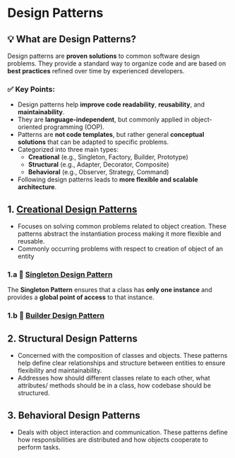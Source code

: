 # Design Patterns

## 💡 What are Design Patterns?

Design patterns are **proven solutions** to common software design problems. They provide a standard way to organize code and are based on **best practices** refined over time by experienced developers.

### ✅ Key Points:
- Design patterns help **improve code readability**, **reusability**, and **maintainability**.
- They are **language-independent**, but commonly applied in object-oriented programming (OOP).
- Patterns are **not code templates**, but rather general **conceptual solutions** that can be adapted to specific problems.
- Categorized into three main types:
  - **Creational** (e.g., Singleton, Factory, Builder, Prototype)
  - **Structural** (e.g., Adapter, Decorator, Composite)
  - **Behavioral** (e.g., Observer, Strategy, Command)
- Following design patterns leads to **more flexible and scalable architecture**.

## 1. [Creational Design Patterns](https://github.com/Swayam595/Design-Patterns/tree/main/creational)
- Focuses on solving common problems related to object creation. These patterns abstract the instantiation process making it more flexible and reusable.
- Commonly occurring problems with respect to creation of object of an entity
### 1.a 🧩 [Singleton Design Pattern](https://github.com/Swayam595/Design-Patterns/tree/main/creational/singleton)

The **Singleton Pattern** ensures that a class has **only one instance** and provides a **global point of access** to that instance.

### 1.b 🧱 [Builder Design Pattern](https://github.com/Swayam595/Design-Patterns/tree/main/creational/builder)









## 2. Structural Design Patterns
- Concerned with the composition of classes and objects. These patterns help define clear relationships and structure between entities to ensure flexibility and maintainability.
- Addresses how should different classes relate to each other, what attributes/ methods should be in a class, how codebase should be structured.

## 3. Behavioral Design Patterns
- Deals with object interaction and communication. These patterns define how responsibilities are distributed and how objects cooperate to perform tasks.
